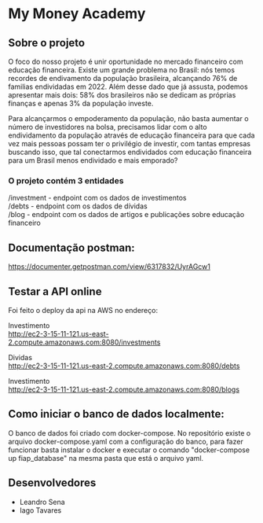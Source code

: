 # My Money Academy 

## Sobre o projeto

O foco do nosso projeto é unir oportunidade no mercado financeiro com educação financeira. Existe um grande problema no Brasil: nós temos recordes de endivamento da população brasileira, alcançando  76% de familias endividadas  em 2022. Além desse dado que já assusta, podemos apresentar mais dois: 58% dos brasileiros não se dedicam as próprias finanças e apenas 3% da população investe.   

Para alcançarmos o empoderamento da população, não basta aumentar o número de investidores na bolsa, precisamos lidar com o alto endividamento da população através de educação financeira para que cada vez mais pessoas possam ter o privilégio de investir, com tantas empresas buscando isso, que tal conectarmos endividados com educação financeira para um Brasil menos endividado e mais emporado?

### O projeto contém 3 entidades

/investment - endpoint com os dados de investimentos <br />
/debts  - endpoint com os dados de dívidas<br />
/blog  - endpoint com os dados de artigos e publicações sobre educação financeiro


## Documentação postman:
​​https://documenter.getpostman.com/view/6317832/UyrAGcw1

## Testar a API online
Foi feito o deploy da api na AWS no endereço:

Investimento <br />
http://ec2-3-15-11-121.us-east-2.compute.amazonaws.com:8080/investments

Dividas <br />
http://ec2-3-15-11-121.us-east-2.compute.amazonaws.com:8080/debts

Investimento <br />
http://ec2-3-15-11-121.us-east-2.compute.amazonaws.com:8080/blogs


## Como iniciar o banco de dados localmente:
O banco de dados foi criado com docker-compose. No repositório existe o arquivo docker-compose.yaml com a configuração do banco, para fazer funcionar basta instalar o docker e executar o comando "docker-compose up fiap_database" na mesma pasta que está o arquivo yaml.




## Desenvolvedores

- Leandro Sena
- Iago Tavares